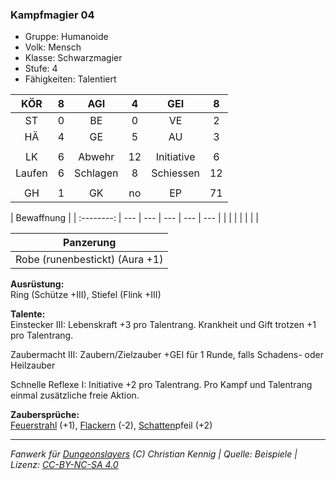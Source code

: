 ### Kampfmagier 04

- Gruppe: Humanoide
- Volk: Mensch
- Klasse: Schwarzmagier
- Stufe: 4
- Fähigkeiten: Talentiert

|  KÖR   |  8  |   AGI    |  4  |    GEI     |  8  |
| :----: | :-: | :------: | :-: | :--------: | :-: |
|   ST   |  0  |    BE    |  0  |     VE     |  2  |
|   HÄ   |  4  |    GE    |  5  |     AU     |  3  |
|        |     |          |     |            |     |
|   LK   |  6  |  Abwehr  | 12  | Initiative |  6  |
| Laufen |  6  | Schlagen |  8  | Schiessen  | 12  |
|        |     |          |     |            |     |
|   GH   |  1  |    GK    | no  |     EP     | 71  |

| Bewaffnung |
| :--------: | --- | --- | --- | --- | --- |
|            |     |     |     |     |     |

|           Panzerung            |
| :----------------------------: |
| Robe (runenbestickt) (Aura +1) |

**Ausrüstung:**  
Ring (Schütze +III), Stiefel (Flink +III)

**Talente:**  
Einstecker III: Lebenskraft +3 pro Talentrang. Krankheit und Gift trotzen +1 pro Talentrang.

Zaubermacht III: Zaubern/Zielzauber +GEI für 1 Runde, falls Schadens- oder Heilzauber

Schnelle Reflexe I: Initiative +2 pro Talentrang. Pro Kampf und Talentrang einmal zusätzliche freie Aktion.

**Zaubersprüche:**  
[Feuerstrahl](/grw/zauber/feuerstrahl.md) (+1), [Flackern](/grw/zauber/flackern.md) (-2), [Schatten](/grw/zauber/schatten.md)pfeil (+2)

---

_Fanwerk für [Dungeonslayers](https://www.dungeonslayers.net/) (C) Christian Kennig | Quelle: Beispiele | Lizenz: [CC-BY-NC-SA 4.0](https://creativecommons.org/licenses/by-nc-sa/4.0/deed.de)_
